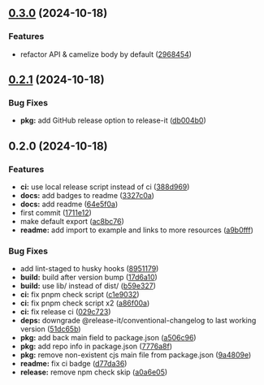 ## [0.3.0](https://github.com/WhistlingZephyr/hono-discord-verify/compare/v0.2.1...v0.3.0) (2024-10-18)

### Features

-   refactor API & camelize body by default ([2968454](https://github.com/WhistlingZephyr/hono-discord-verify/commit/29684543d9e356200d4379f5ce85d1b267ed89ab))

## [0.2.1](https://github.com/WhistlingZephyr/hono-discord-verify/compare/v0.2.0...v0.2.1) (2024-10-18)

### Bug Fixes

-   **pkg:** add GitHub release option to release-it ([db004b0](https://github.com/WhistlingZephyr/hono-discord-verify/commit/db004b0b25a0ecbf7892a33f390801030676d4ac))

## 0.2.0 (2024-10-18)

### Features

-   **ci:** use local release script instead of ci ([388d969](https://github.com/WhistlingZephyr/hono-discord-verify/commit/388d969903cd7b92d577a39f7761ef5e57639b20))
-   **docs:** add badges to readme ([3327c0a](https://github.com/WhistlingZephyr/hono-discord-verify/commit/3327c0acacb58ba48de8393f63eb65996c997370))
-   **docs:** add readme ([64e5f0a](https://github.com/WhistlingZephyr/hono-discord-verify/commit/64e5f0af846814f505b94511dde748a3eb72dff8))
-   first commit ([1711e12](https://github.com/WhistlingZephyr/hono-discord-verify/commit/1711e12d8c4beeb7452c459c306b45e967b255b5))
-   make default export ([ac8bc76](https://github.com/WhistlingZephyr/hono-discord-verify/commit/ac8bc7616571fa8f95630a807d1876ad149eddf8))
-   **readme:** add import to example and links to more resources ([a9b0fff](https://github.com/WhistlingZephyr/hono-discord-verify/commit/a9b0fffd714f366b39baf4cc3f02783197018137))

### Bug Fixes

-   add lint-staged to husky hooks ([8951179](https://github.com/WhistlingZephyr/hono-discord-verify/commit/89511792747ef39d5686bc791dc06b5b2670db10))
-   **build:** build after version bump ([17d6a10](https://github.com/WhistlingZephyr/hono-discord-verify/commit/17d6a1060ac8b45cf26fd335f863ab374bdb1985))
-   **build:** use lib/ instead of dist/ ([b59e327](https://github.com/WhistlingZephyr/hono-discord-verify/commit/b59e3276b15b10f32177ab0d27c0291565da772d))
-   **ci:** fix pnpm check script ([c1e9032](https://github.com/WhistlingZephyr/hono-discord-verify/commit/c1e9032aa09db0e3bcd24c0537eb327d78188579))
-   **ci:** fix pnpm check script x2 ([a86f00a](https://github.com/WhistlingZephyr/hono-discord-verify/commit/a86f00a248348f02e7644bc22217f0b38f7c6132))
-   **ci:** fix release ci ([029c723](https://github.com/WhistlingZephyr/hono-discord-verify/commit/029c72340869865a1d1c35089f40c0513f4f6a6a))
-   **deps:** downgrade @release-it/conventional-changelog to last working version ([51dc65b](https://github.com/WhistlingZephyr/hono-discord-verify/commit/51dc65be490fc6138325cf09274ba30372908a6b))
-   **pkg:** add back main field to package.json ([a506c96](https://github.com/WhistlingZephyr/hono-discord-verify/commit/a506c96122fc2841ceb222d65f97fed414105f28))
-   **pkg:** add repo info in package.json ([7776a8f](https://github.com/WhistlingZephyr/hono-discord-verify/commit/7776a8fbaded70131128f4e668c221d9af216d43))
-   **pkg:** remove non-existent cjs main file from package.json ([9a4809e](https://github.com/WhistlingZephyr/hono-discord-verify/commit/9a4809e3344f371a02dd366d9e7db11578c8acdb))
-   **readme:** fix ci badge ([d77da36](https://github.com/WhistlingZephyr/hono-discord-verify/commit/d77da36daee20e09f7629c1e736ef2a4f5136540))
-   **release:** remove npm check skip ([a0a6e05](https://github.com/WhistlingZephyr/hono-discord-verify/commit/a0a6e0545fb603fe2539127619554ccae1b783c9))
